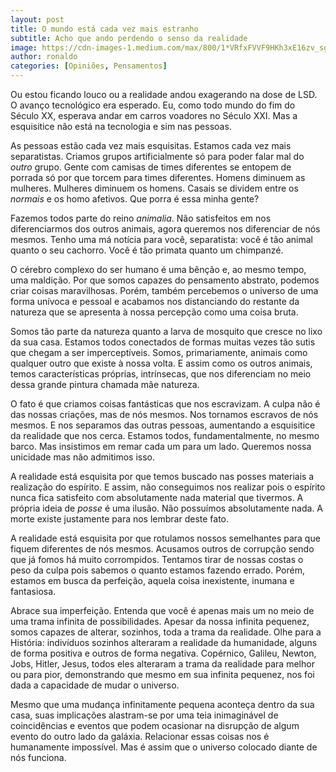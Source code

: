 ```yaml
---
layout: post
title: O mundo está cada vez mais estranho
subtitle: Acho que ando perdendo o senso da realidade
image: https://cdn-images-1.medium.com/max/800/1*VRfxFVVF9HKh3xE16zv_sg.jpeg
author: ronaldo
categories: [Opiniões, Pensamentos]
---
```


Ou estou ficando louco ou a realidade andou exagerando na dose de
LSD. O avanço tecnológico era esperado. Eu, como todo mundo do fim do
Século XX, esperava andar em carros voadores no Século XXI. Mas a
esquisitice não está na tecnologia e sim nas pessoas.

As pessoas estão cada vez mais esquisitas. Estamos cada vez mais
separatistas. Criamos grupos artificialmente só para poder falar mal
do *outro* grupo. Gente com camisas de times diferentes se entopem de
porrada só por que torcem para times diferentes. Homens diminuem as
mulheres. Mulheres diminuem os homens. Casais se dividem entre os
*normais* e os homo afetivos. Que porra é essa minha gente?

Fazemos todos parte do reino *animalia*. Não satisfeitos em nos
diferenciarmos dos outros animais, agora queremos nos diferenciar de
nós mesmos. Tenho uma má notícia para você, separatista: você é tão
animal quanto o seu cachorro. Você é tão primata quanto um chimpanzé.

O cérebro complexo do ser humano é uma bênção e, ao mesmo tempo, uma
maldição. Por que somos capazes do pensamento abstrato, podemos criar
coisas maravilhosas. Porém, também percebemos o universo de uma forma
unívoca e pessoal e acabamos nos distanciando do restante da natureza
que se apresenta à nossa percepção como uma coisa bruta.

Somos tão parte da natureza quanto a larva de mosquito que cresce no
lixo da sua casa. Estamos todos conectados de formas muitas vezes tão
sutis que chegam a ser imperceptíveis. Somos, primariamente, animais
como qualquer outro que existe à nossa volta. E assim como os outros
animais, temos características próprias, intrínsecas, que nos
diferenciam no meio dessa grande pintura chamada mãe natureza.

O fato é que criamos coisas fantásticas que nos escravizam. A culpa
não é das nossas criações, mas de nós mesmos. Nos tornamos escravos de
nós mesmos. E nos separamos das outras pessoas, aumentando a
esquisitice da realidade que nos cerca. Estamos todos,
fundamentalmente, no mesmo barco. Mas insistimos em remar cada um para
um lado. Queremos nossa unicidade mas não admitimos isso.

A realidade está esquisita por que temos buscado nas posses materiais
a realização do espírito. E assim, não conseguimos nos realizar pois o
espírito nunca fica satisfeito com absolutamente nada material que
tivermos. A própria ideia de *posse* é uma ilusão. Não possuímos
absolutamente nada. A morte existe justamente para nos lembrar deste
fato.

A realidade está esquisita por que rotulamos nossos semelhantes para
que fiquem diferentes de nós mesmos. Acusamos outros de corrupção
sendo que já fomos há muito corrompidos. Tentamos tirar de nossas
costas o peso da culpa pois sabemos o quanto estamos fazendo
errado. Porém, estamos em busca da perfeição, aquela coisa
inexistente, inumana e fantasiosa.

Abrace sua imperfeição. Entenda que você é apenas mais um no meio de
uma trama infinita de possibilidades. Apesar da nossa infinita
pequenez, somos capazes de alterar, sozinhos, toda a trama da
realidade. Olhe para a História: indivíduos sozinhos alteraram a
realidade da humanidade, alguns de forma positiva e outros de forma
negativa. Copérnico, Galileu, Newton, Jobs, Hitler, Jesus, todos eles
alteraram a trama da realidade para melhor ou para pior, demonstrando
que mesmo em sua infinita pequenez, nos foi dada a capacidade de mudar
o universo.

Mesmo que uma mudança infinitamente pequena aconteça dentro da sua
casa, suas implicações alastram-se por uma teia inimaginável de
coincidências e eventos que podem ocasionar na disrupção de algum
evento do outro lado da galáxia. Relacionar essas coisas nos é
humanamente impossível. Mas é assim que o universo colocado diante de
nós funciona.

